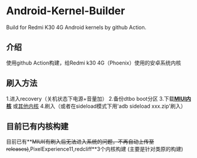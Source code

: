 # Android-Kernel-Builder
Build for Redmi K30 4G Android kernels by github Action.
## 介绍
使用github Action构建，给Redmi k30 4G（Phoenix）使用的安卓系统内核
## 刷入方法
1.进入recovery（关机状态下电源+音量加）
2.备份dtbo boot分区
3.下载[**MIUI内核**](https://github.com/luyanci/Android-Kernel-Builder/releases/tag/miui)
或[其他内核](https://github.com/luyanci/Android-Kernel-Builder/releases/latest)
4.刷入（或者在sideload模式下用'adb sideload xxx.zip'刷入）
## 目前已有内核构建
目前已有**~~MIUI(有刷入后无法进入系统的问题，不再自动上传至releases)~~,PixelExperience11,redcliff**3个内核构建
(主要是针对类原的构建)